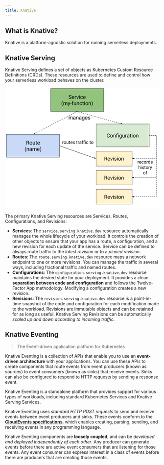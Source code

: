 ```yaml
---
title: Knative
---
```


## What is Knative?

Knative is a platform-agnostic solution for running serverless deployments.

## Knative Serving

Knative Serving defines a set of objects as Kubernetes Custom Resource Definitions (CRDs).
These resources are used to define and control how your serverless workload behaves on the cluster.

![Object Model](./knative/object_model.png)

The primary Knative Serving resources are Services, Routes, Configurations, and Revisions:

- **Services**: The `service.serving.knative.dev` resource automatically manages the whole lifecycle of your workload.
  It controls the creation of other objects to ensure that your app has a route, a configuration, and a new revision
  for each update of the service. Service can be defined to always route traffic to the _latest revision_ or
  to a _pinned revision_.
- **Routes**: The `route.serving.knative.dev` resource maps a network endpoint to one or more revisions.
  You can manage the traffic in several ways, including fractional traffic and named routes.
- **Configurations**: The `configuration.serving.knative.dev` resource maintains the desired state for your deployment.
  It provides a clean **separation between code and configuration** and follows the Twelve-Factor App methodology.
  Modifying a configuration creates a new revision.
- **Revisions**: The `revision.serving.knative.dev` resource is a point-in-time snapshot of the code and configuration
  for each modification made to the workload. Revisions are immutable objects and can be retained for as long as useful.
  Knative Serving Revisions can be automatically _scaled up and down according to incoming traffic_.

## Knative Eventing

> The Event-driven application platform for Kubernetes

Knative Eventing is a collection of APIs that enable you to use an **event-driven architecture** with your applications.
You can use these APIs to create components that route events from event producers (known as sources)
to event consumers (known as sinks) that receive events.
Sinks can also be configured to respond to HTTP requests by sending a response event.

Knative Eventing is a standalone platform that provides support for various types of workloads,
including standard Kubernetes Services and Knative Serving Services.

Knative Eventing uses _standard HTTP POST requests_ to send and receive events between event producers and sinks.
These events conform to the [**CloudEvents specifications**](https://cloudevents.io/), which enables creating, parsing, sending, and receiving
events in any programming language.

Knative Eventing components are **loosely coupled**, and can be _developed and deployed independently of each other_.
Any producer can generate events before there are active event consumers that are listening for those events.
Any event consumer can express interest in a class of events before there are producers that are creating those events.
